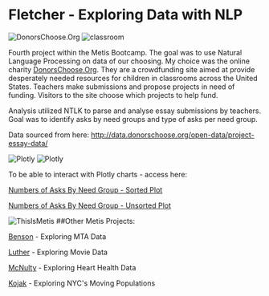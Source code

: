 # Fletcher - Exploring Data with NLP

![DonorsChoose.Org](https://cloud.githubusercontent.com/assets/9892419/7621678/988c785a-f996-11e4-83f7-4f5ee86af756.png)
![classroom](https://cloud.githubusercontent.com/assets/9892419/7621631/4480a70e-f996-11e4-90f9-33e9c3638df7.jpg)

Fourth project within the Metis Bootcamp. The goal was to use Natural Language Processing on data of our choosing. My choice was the online charity [DonorsChoose.Org](http://data.donorschoose.org/). They are a crowdfunding site aimed at provide desperately needed resources for children in classrooms across the United States. Teachers make submissions and propose projects in need of funding. Visitors to the site choose which projects to help fund.

Analysis utilized NTLK to parse and analyse essay submissions by teachers. Goal was to identify asks by need groups and type of asks per need group.

Data sourced from here: http://data.donorschoose.org/open-data/project-essay-data/

![Plotly](https://cloud.githubusercontent.com/assets/9892419/7621632/448427da-f996-11e4-91bf-176ba3cefdd8.png)
![Plotly](https://cloud.githubusercontent.com/assets/9892419/7621633/4486a12c-f996-11e4-8d19-eb1937dc87a3.jpg)

To be able to interact with Plotly charts - access here:

[Numbers of Asks By Need Group - Sorted Plot](https://plot.ly/~JessFreaner/93/donors-choose-asks-by-need-group/)

[Numbers of Asks By Need Group - Unsorted Plot](https://plot.ly/~JessFreaner/87/donors-choose-asks-by-need-group/)


![ThisIsMetis](https://cloud.githubusercontent.com/assets/9892419/7356548/e1a3b3ac-ecf6-11e4-8fb6-be39f563742e.jpg) 
##Other Metis Projects:

[Benson](http://jessicafreaner.github.io/Benson/ "Exploring MTA Data") - Exploring MTA Data

[Luther](http://jessicafreaner.github.io/Luther/ "Exploring Movie Data") - Exploring Movie Data

[McNulty](http://jessicafreaner.github.io/McNulty/ "Exploring Heart Health Data") - Exploring Heart Health Data

[Kojak](http://jessicafreaner.github.io/Kojak/ "Exploring NYC's Moving Populations") - Exploring NYC's Moving Populations
